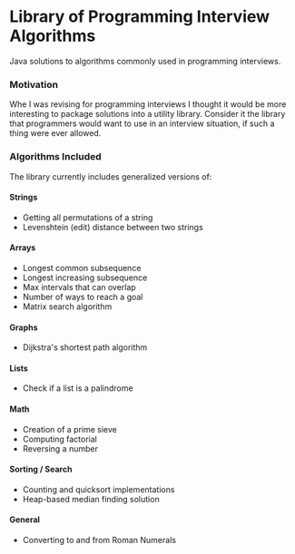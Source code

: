 # Library of Programming Interview Algorithms

Java solutions to algorithms commonly used in programming interviews.

### Motivation

Whe I was revising for programming interviews I thought it would be more interesting to package solutions into a utility library. Consider it the library that programmers would want to use in an interview situation, if such a thing were ever allowed.

### Algorithms Included
The library currently includes generalized versions of:

#### Strings
- Getting all permutations of a string
- Levenshtein (edit) distance between two strings

#### Arrays
- Longest common subsequence
- Longest increasing subsequence
- Max intervals that can overlap
- Number of ways to reach a goal
- Matrix search algorithm

#### Graphs
- Dijkstra's shortest path algorithm

#### Lists
- Check if a list is a palindrome

#### Math
- Creation of a prime sieve
- Computing factorial
- Reversing a number

#### Sorting / Search
- Counting and quicksort implementations
- Heap-based median finding solution

#### General
- Converting to and from Roman Numerals